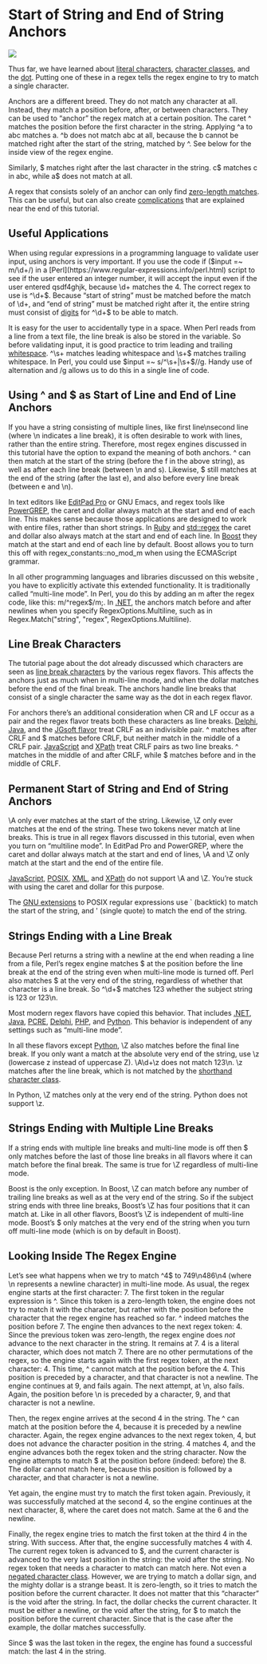 # Start of String and End of String Anchors

![](https://www.regular-expressions.info/img/bulb.png)

Thus far, we have learned about [literal characters](https://www.regular-expressions.info/characters.html), [character classes](https://www.regular-expressions.info/charclass.html), and the [dot](https://www.regular-expressions.info/dot.html). Putting one of these in a regex tells the regex engine to try to match a single character.

Anchors are a different breed. They do not match any character at all. Instead, they match a position before, after, or between characters. They can be used to “anchor” the regex match at a certain position. The caret ^ matches the position before the first character in the string. Applying ^a to abc matches a. ^b does not match abc at all, because the b cannot be matched right after the start of the string, matched by ^. See below for the inside view of the regex engine.

Similarly, $ matches right after the last character in the string. c$ matches c in abc, while a$ does not match at all.

A regex that consists solely of an anchor can only find [zero-length matches](https://www.regular-expressions.info/zerolength.html). This can be useful, but can also create [complications](https://www.regular-expressions.info/zerolength.html) that are explained near the end of this tutorial.

## Useful Applications

When using regular expressions in a programming language to validate user input, using anchors is very important. If you use the code if ($input =~ m/\d+/) in a [Perl](https://www.regular-expressions.info/perl.html) script to see if the user entered an integer number, it will accept the input even if the user entered qsdf4ghjk, because \d+ matches the 4. The correct regex to use is ^\d+$. Because “start of string” must be matched before the match of \d+, and “end of string” must be matched right after it, the entire string must consist of [digits](https://www.regular-expressions.info/shorthand.html) for ^\d+$ to be able to match.

It is easy for the user to accidentally type in a space. When Perl reads from a line from a text file, the line break is also be stored in the variable. So before validating input, it is good practice to trim leading and trailing [whitespace](https://www.regular-expressions.info/shorthand.html). ^\s+ matches leading whitespace and \s+$ matches trailing whitespace. In Perl, you could use $input =~ s/^\s+|\s+$//g. Handy use of alternation and /g allows us to do this in a single line of code.

## Using ^ and $ as Start of Line and End of Line Anchors

If you have a string consisting of multiple lines, like first line\nsecond line (where \n indicates a line break), it is often desirable to work with lines, rather than the entire string. Therefore, most regex engines discussed in this tutorial have the option to expand the meaning of both anchors. ^ can then match at the start of the string (before the f in the above string), as well as after each line break (between \n and s). Likewise, $ still matches at the end of the string (after the last e), and also before every line break (between e and \n).

In text editors like [EditPad Pro](https://www.regular-expressions.info/editpadpro.html) or GNU Emacs, and regex tools like [PowerGREP](https://www.regular-expressions.info/powergrep.html), the caret and dollar always match at the start and end of each line. This makes sense because those applications are designed to work with entire files, rather than short strings. In [Ruby](https://www.regular-expressions.info/ruby.html) and [std::regex](https://www.regular-expressions.info/stdregex.html) the caret and dollar also always match at the start and end of each line. In [Boost](https://www.regular-expressions.info/boost.html) they match at the start and end of each line by default. Boost allows you to turn this off with regex_constants::no_mod_m when using the ECMAScript grammar.

In all other programming languages and libraries discussed on this website , you have to explicitly activate this extended functionality. It is traditionally called “multi-line mode”. In Perl, you do this by adding an m after the regex code, like this: m/^regex$/m;. In [.NET](https://www.regular-expressions.info/dotnet.html), the anchors match before and after newlines when you specify RegexOptions.Multiline, such as in Regex.Match("string", "regex", RegexOptions.Multiline).

## Line Break Characters

The tutorial page about the dot already discussed which characters are seen as [line break characters](https://www.regular-expressions.info/dot.html#linebreak) by the various regex flavors. This affects the anchors just as much when in multi-line mode, and when the dollar matches before the end of the final break. The anchors handle line breaks that consist of a single character the same way as the dot in each regex flavor.

For anchors there’s an additional consideration when CR and LF occur as a pair and the regex flavor treats both these characters as line breaks. [Delphi](https://www.regular-expressions.info/delphi.html), [Java](https://www.regular-expressions.info/java.html), and the [JGsoft flavor](https://www.regular-expressions.info/jgsoft.html) treat CRLF as an indivisible pair. ^ matches after CRLF and $ matches before CRLF, but neither match in the middle of a CRLF pair. [JavaScript](https://www.regular-expressions.info/javascript.html) and [XPath](https://www.regular-expressions.info/xpath.html) treat CRLF pairs as two line breaks. ^ matches in the middle of and after CRLF, while $ matches before and in the middle of CRLF.

## Permanent Start of String and End of String Anchors

\A only ever matches at the start of the string. Likewise, \Z only ever matches at the end of the string. These two tokens never match at line breaks. This is true in all regex flavors discussed in this tutorial, even when you turn on “multiline mode”. In EditPad Pro and PowerGREP, where the caret and dollar always match at the start and end of lines, \A and \Z only match at the start and the end of the entire file.

[JavaScript](https://www.regular-expressions.info/javascript.html), [POSIX](https://www.regular-expressions.info/posix.html), [XML](https://www.regular-expressions.info/xml.html), and [XPath](https://www.regular-expressions.info/xpath.html) do not support \A and \Z. You’re stuck with using the caret and dollar for this purpose.

The [GNU extensions](https://www.regular-expressions.info/gnu.html) to POSIX regular expressions use \` (backtick) to match the start of the string, and \' (single quote) to match the end of the string.

## Strings Ending with a Line Break

Because Perl returns a string with a newline at the end when reading a line from a file, Perl’s regex engine matches $ at the position before the line break at the end of the string even when multi-line mode is turned off. Perl also matches $ at the very end of the string, regardless of whether that character is a line break. So ^\d+$ matches 123 whether the subject string is 123 or 123\n.

Most modern regex flavors have copied this behavior. That includes [.NET](https://www.regular-expressions.info/dotnet.html), [Java](https://www.regular-expressions.info/java.html), [PCRE](https://www.regular-expressions.info/pcre.html), [Delphi](https://www.regular-expressions.info/delphi.html), [PHP](https://www.regular-expressions.info/php.html), and [Python](https://www.regular-expressions.info/python.html). This behavior is independent of any settings such as “multi-line mode”.

In all these flavors except [Python](https://www.regular-expressions.info/python.html), \Z also matches before the final line break. If you only want a match at the absolute very end of the string, use \z (lowercase z instead of uppercase Z). \A\d+\z does not match 123\n. \z matches after the line break, which is not matched by the [shorthand character class](https://www.regular-expressions.info/shorthand.html).

In Python, \Z matches only at the very end of the string. Python does not support \z.

## Strings Ending with Multiple Line Breaks

If a string ends with multiple line breaks and multi-line mode is off then $ only matches before the last of those line breaks in all flavors where it can match before the final break. The same is true for \Z regardless of multi-line mode.

Boost is the only exception. In Boost, \Z can match before any number of trailing line breaks as well as at the very end of the string. So if the subject string ends with three line breaks, Boost’s \Z has four positions that it can match at. Like in all other flavors, Boost’s \Z is independent of multi-line mode. Boost’s $ only matches at the very end of the string when you turn off multi-line mode (which is on by default in Boost).

## Looking Inside The Regex Engine

Let’s see what happens when we try to match ^4$ to 749\n486\n4 (where \n represents a newline character) in multi-line mode. As usual, the regex engine starts at the first character: 7. The first token in the regular expression is ^. Since this token is a zero-length token, the engine does not try to match it with the character, but rather with the position before the character that the regex engine has reached so far. ^ indeed matches the position before 7. The engine then advances to the next regex token: 4. Since the previous token was zero-length, the regex engine does _not_ advance to the next character in the string. It remains at 7. 4 is a literal character, which does not match 7. There are no other permutations of the regex, so the engine starts again with the first regex token, at the next character: 4. This time, ^ cannot match at the position before the 4. This position is preceded by a character, and that character is not a newline. The engine continues at 9, and fails again. The next attempt, at \n, also fails. Again, the position before \n is preceded by a character, 9, and that character is not a newline.

Then, the regex engine arrives at the second 4 in the string. The ^ can match at the position before the 4, because it is preceded by a newline character. Again, the regex engine advances to the next regex token, 4, but does not advance the character position in the string. 4 matches 4, and the engine advances both the regex token and the string character. Now the engine attempts to match $ at the position before (indeed: before) the 8. The dollar cannot match here, because this position is followed by a character, and that character is not a newline.

Yet again, the engine must try to match the first token again. Previously, it was successfully matched at the second 4, so the engine continues at the next character, 8, where the caret does not match. Same at the 6 and the newline.

Finally, the regex engine tries to match the first token at the third 4 in the string. With success. After that, the engine successfully matches 4 with 4. The current regex token is advanced to $, and the current character is advanced to the very last position in the string: the void after the string. No regex token that needs a character to match can match here. Not even a [negated character class](https://www.regular-expressions.info/charclass.html#negated). However, we are trying to match a dollar sign, and the mighty dollar is a strange beast. It is zero-length, so it tries to match the position before the current character. It does not matter that this “character” is the void after the string. In fact, the dollar checks the current character. It must be either a newline, or the void after the string, for $ to match the position before the current character. Since that is the case after the example, the dollar matches successfully.

Since $ was the last token in the regex, the engine has found a successful match: the last 4 in the string.